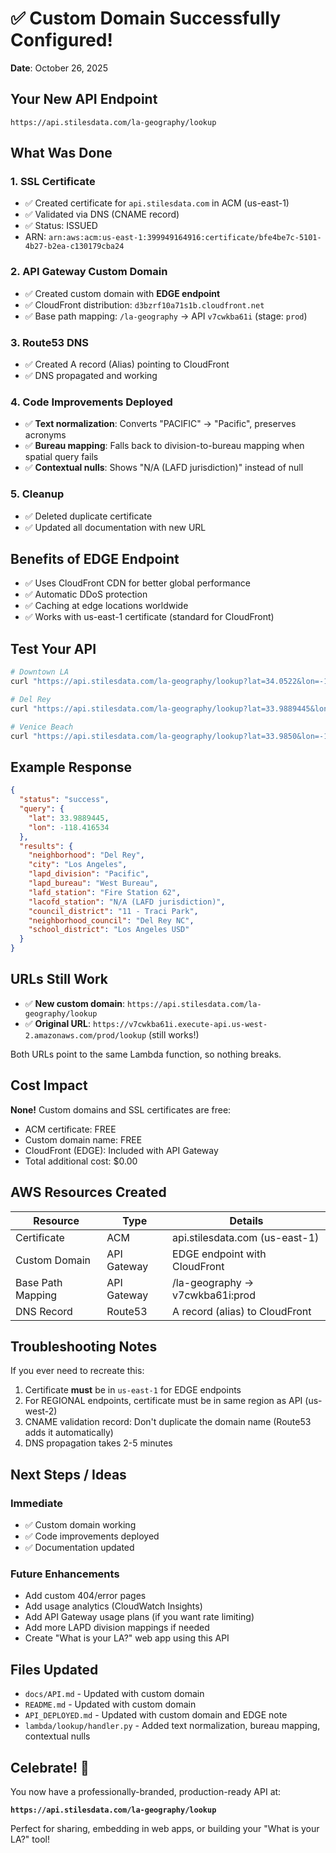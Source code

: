# ✅ Custom Domain Successfully Configured!

**Date**: October 26, 2025

## Your New API Endpoint

```
https://api.stilesdata.com/la-geography/lookup
```

## What Was Done

### 1. SSL Certificate
- ✅ Created certificate for `api.stilesdata.com` in ACM (us-east-1)
- ✅ Validated via DNS (CNAME record)
- ✅ Status: ISSUED
- ARN: `arn:aws:acm:us-east-1:399949164916:certificate/bfe4be7c-5101-4b27-b2ea-c130179cba24`

### 2. API Gateway Custom Domain
- ✅ Created custom domain with **EDGE endpoint**
- ✅ CloudFront distribution: `d3bzrf10a71s1b.cloudfront.net`
- ✅ Base path mapping: `/la-geography` → API `v7cwkba61i` (stage: `prod`)

### 3. Route53 DNS
- ✅ Created A record (Alias) pointing to CloudFront
- ✅ DNS propagated and working

### 4. Code Improvements Deployed
- ✅ **Text normalization**: Converts "PACIFIC" → "Pacific", preserves acronyms
- ✅ **Bureau mapping**: Falls back to division-to-bureau mapping when spatial query fails
- ✅ **Contextual nulls**: Shows "N/A (LAFD jurisdiction)" instead of null

### 5. Cleanup
- ✅ Deleted duplicate certificate
- ✅ Updated all documentation with new URL

## Benefits of EDGE Endpoint

- ✅ Uses CloudFront CDN for better global performance
- ✅ Automatic DDoS protection
- ✅ Caching at edge locations worldwide
- ✅ Works with us-east-1 certificate (standard for CloudFront)

## Test Your API

```bash
# Downtown LA
curl "https://api.stilesdata.com/la-geography/lookup?lat=34.0522&lon=-118.2437"

# Del Rey
curl "https://api.stilesdata.com/la-geography/lookup?lat=33.9889445&lon=-118.416534"

# Venice Beach
curl "https://api.stilesdata.com/la-geography/lookup?lat=33.9850&lon=-118.4695"
```

## Example Response

```json
{
  "status": "success",
  "query": {
    "lat": 33.9889445,
    "lon": -118.416534
  },
  "results": {
    "neighborhood": "Del Rey",
    "city": "Los Angeles",
    "lapd_division": "Pacific",
    "lapd_bureau": "West Bureau",
    "lafd_station": "Fire Station 62",
    "lacofd_station": "N/A (LAFD jurisdiction)",
    "council_district": "11 - Traci Park",
    "neighborhood_council": "Del Rey NC",
    "school_district": "Los Angeles USD"
  }
}
```

## URLs Still Work

- ✅ **New custom domain**: `https://api.stilesdata.com/la-geography/lookup`
- ✅ **Original URL**: `https://v7cwkba61i.execute-api.us-west-2.amazonaws.com/prod/lookup` (still works!)

Both URLs point to the same Lambda function, so nothing breaks.

## Cost Impact

**None!** Custom domains and SSL certificates are free:
- ACM certificate: FREE
- Custom domain name: FREE
- CloudFront (EDGE): Included with API Gateway
- Total additional cost: $0.00

## AWS Resources Created

| Resource | Type | Details |
|----------|------|---------|
| Certificate | ACM | api.stilesdata.com (us-east-1) |
| Custom Domain | API Gateway | EDGE endpoint with CloudFront |
| Base Path Mapping | API Gateway | /la-geography → v7cwkba61i:prod |
| DNS Record | Route53 | A record (alias) to CloudFront |

## Troubleshooting Notes

If you ever need to recreate this:

1. Certificate **must** be in `us-east-1` for EDGE endpoints
2. For REGIONAL endpoints, certificate must be in same region as API (us-west-2)
3. CNAME validation record: Don't duplicate the domain name (Route53 adds it automatically)
4. DNS propagation takes 2-5 minutes

## Next Steps / Ideas

### Immediate
- ✅ Custom domain working
- ✅ Code improvements deployed
- ✅ Documentation updated

### Future Enhancements
- Add custom 404/error pages
- Add usage analytics (CloudWatch Insights)
- Add API Gateway usage plans (if you want rate limiting)
- Add more LAPD division mappings if needed
- Create "What is your LA?" web app using this API

## Files Updated

- `docs/API.md` - Updated with custom domain
- `README.md` - Updated with custom domain
- `API_DEPLOYED.md` - Updated with custom domain and EDGE note
- `lambda/lookup/handler.py` - Added text normalization, bureau mapping, contextual nulls

## Celebrate! 🎉

You now have a professionally-branded, production-ready API at:

**`https://api.stilesdata.com/la-geography/lookup`**

Perfect for sharing, embedding in web apps, or building your "What is your LA?" tool!

